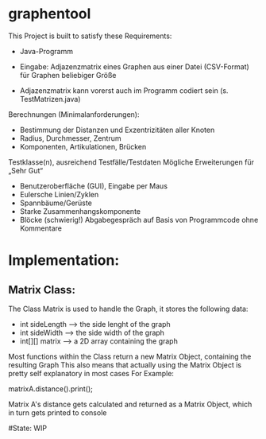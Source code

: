 # graphentool
This Project is built to satisfy these Requirements:

- Java-Programm
- Eingabe: Adjazenzmatrix eines Graphen aus einer Datei (CSV-Format)
für Graphen beliebiger Größe

- Adjazenzmatrix kann vorerst auch im Programm codiert sein (s. TestMatrizen.java)

Berechnungen (Minimalanforderungen):
- Bestimmung der Distanzen und Exzentrizitäten aller Knoten
- Radius, Durchmesser, Zentrum
- Komponenten, Artikulationen, Brücken

Testklasse(n), ausreichend Testfälle/Testdaten
Mögliche Erweiterungen für „Sehr Gut“
- Benutzeroberfläche (GUI), Eingabe per Maus
- Eulersche Linien/Zyklen
- Spannbäume/Gerüste
- Starke Zusammenhangskomponente
- Blöcke (schwierig!)
Abgabegespräch auf Basis von Programmcode ohne Kommentare

# Implementation:
## Matrix Class:
The Class Matrix is used to handle the Graph, it stores the following data:
- int sideLength  --> the side lenght of the graph
- int sideWidth   --> the side width of the graph
- int[][] matrix  --> a 2D array containing the graph

Most functions within the Class return a new Matrix Object, containing the resulting Graph
This also means that actually using the Matrix Object is pretty self explanatory in most cases
For Example:

  matrixA.distance().print();
 
  Matrix A's distance gets calculated and returned as a Matrix Object, which in turn gets printed to console
  
#State: WIP
